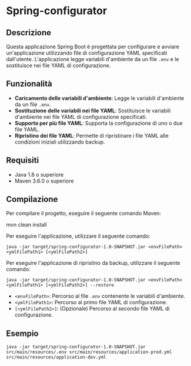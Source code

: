 # Spring-configurator

## Descrizione

Questa applicazione Spring Boot è progettata per configurare e avviare un'applicazione utilizzando file di configurazione YAML specificati dall'utente. L'applicazione legge variabili d'ambiente da un file `.env` e le sostituisce nei file YAML di configurazione.

## Funzionalità

- **Caricamento delle variabili d'ambiente**: Legge le variabili d'ambiente da un file `.env`.
- **Sostituzione delle variabili nei file YAML**: Sostituisce le variabili d'ambiente nei file YAML di configurazione specificati.
- **Supporto per più file YAML**: Supporta la configurazione di uno o due file YAML.
- **Ripristino dei file YAML**: Permette di ripristinare i file YAML alle condizioni iniziali utilizzando backup.

## Requisiti

- Java 1.8 o superiore
- Maven 3.6.0 o superiore

## Compilazione

Per compilare il progetto, eseguire il seguente comando Maven:

mvn clean install


Per eseguire l'applicazione, utilizzare il seguente comando:

````
java -jar target/spring-configurator-1.0-SNAPSHOT.jar <envFilePath> <ymlFilePath1> [<ymlFilePath2>]
````

Per eseguire l'applicazione di ripristino da backup, utilizzare il seguente comando:

````
java -jar target/spring-configurator-1.0-SNAPSHOT.jar <envFilePath> <ymlFilePath1> [<ymlFilePath2>] --restore
````


- `<envFilePath>`: Percorso al file `.env` contenente le variabili d'ambiente.
- `<ymlFilePath1>`: Percorso al primo file YAML di configurazione.
- `[<ymlFilePath2>]`: (Opzionale) Percorso al secondo file YAML di configurazione.

## Esempio

````
java -jar target/spring-configurator-1.0-SNAPSHOT.jar src/main/resources/.env src/main/resources/application-prod.yml src/main/resources/application-dev.yml
`````
